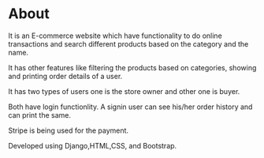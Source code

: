 # About
It is an E-commerce website which have functionality to do online transactions and search different products based on the category and the name.

It has other features like filtering the products based on categories, showing and printing order details of a user. 

It has two types of users one is the store owner and other one is buyer. 

Both have login functionlity. A signin user can see his/her order history and can print the same. 

Stripe is being used for the payment. 

Developed using Django,HTML,CSS, and Bootstrap.


